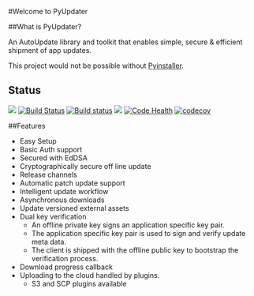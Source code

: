 #Welcome to PyUpdater


##What is PyUpdater?

An AutoUpdate library and toolkit that enables simple, secure & efficient shipment of app updates.

This project would not be possible without [Pyinstaller](https://github.com/pyinstaller/pyinstaller).
## Status

[![](https://badge.fury.io/py/PyUpdater.svg)](http://badge.fury.io/py/PyUpdater)
[![Build Status](https://travis-ci.org/JMSwag/PyUpdater.svg?branch=master)](https://travis-ci.org/JMSwag/PyUpdater)
[![Build status](https://ci.appveyor.com/api/projects/status/6kex9r8i2625pw9u/branch/master?svg=true)](https://ci.appveyor.com/project/JMSwag/pyupdater/branch/master)
[![](https://requires.io/github/JMSwag/PyUpdater/requirements.svg?branch=master)](https://requires.io/github/JMSwag/PyUpdater/requirements/?branch=master)
[![Code Health](https://landscape.io/github/JMSwag/PyUpdater/master/landscape.svg?style=flat)](https://landscape.io/github/JMSwag/PyUpdater/master)
[![codecov](https://codecov.io/gh/JMSwag/PyUpdater/branch/master/graph/badge.svg)](https://codecov.io/gh/JMSwag/PyUpdater)

##Features

- Easy Setup
- Basic Auth support
- Secured with EdDSA
- Cryptographically secure off line update
- Release channels
- Automatic patch update support
- Intelligent update workflow
- Asynchronous downloads
- Update versioned external assets
- Dual key verification
    - An offline private key signs an application specific key pair.
    - The application specific key pair is used to sign and verify update meta data.
    - The client is shipped with the offline public key to bootstrap the verification process.
- Download progress callback
- Uploading to the cloud handled by plugins.
    - S3 and SCP plugins available
